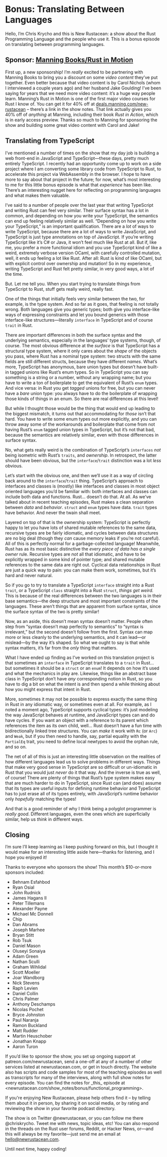# Bonus: Translating Between Languages

Hello, I’m Chris Krycho and this is New Rustacean: a show about the Rust Programming Language and the people who use it. This is a bonus episode on translating between programming languages.

## Sponsor: [Manning Books/Rust in Motion](https://bit.ly/2OXnlEb)

First up, a new sponsorship! I’m *really* excited to be partnering with Manning Books to bring you a discount on some *video content* they’ve put together. Even better because that video content is by Carol Nichols (whom I interviewed a couple years ago) and her husband Jake Goulding! I’ve been saying for years that we need more video content: it’s a huge way people learn. Manning’s Rust in Motion is one of the first major video courses for Rust I know of. You can get it for 40% off at [deals.manning.com/new-rustacean](https://bit.ly/2OXnlEb) – there’s a link in the show notes. That link actually gives you 40% off of *anything* at Manning, including their book *Rust in Action*, which is in early access preview. Thanks so much to Manning for sponsoring the show and building some great video content with Carol and Jake!

## Translating from TypeScript

I’ve mentioned a number of times on the show that my day job is building a web front-end in JavaScript and TypeScript—these days, pretty much entirely TypeScript. I recently had an opportunity come up to work on a side project where I am converting some library code from TypeScript to Rust, to accelerate this project via WebAssembly in the browser. I hope to have more to say about that project in the future; for now, what’s most interesting to me for this little bonus episode is what that *experience* has been like. There’s an interesting nugget here for reflecting on programming languages and what makes them valuable.

I’ve said to a number of people over the last year that writing TypeScript and writing Rust can feel very similar. Their surface syntax has a lot in common, and depending on how you write your TypeScript, the semantics can end up feeling relatively similar as well. “Depending on how you write your TypeScript,” is an important qualification. There are a *lot* of ways to write TypeScript, because there are a lot of ways to write JavaScript, and TypeScript is just type annotations on top of JavaScript. If you’re writing TypeScript like it’s C# or Java, it won’t feel much like Rust at all. But if, like me, you prefer a more functional idiom and you use TypeScript kind of like a weird, extremely verbose version OCaml, with carefully controlled mutation, well, it ends up feeling a lot like Rust. After all: Rust is kind of like OCaml, but with explicit control over ownership and mutation! So in my experience, writing TypeScript and Rust felt pretty similar, in very good ways, a lot of the time.

But. Let me tell you. When you start trying to translate things from TypeScript to Rust, stuff gets really weird, really fast.

One of the things that initially feels very similar between the two, for example, is the type system. And so far as it goes, that feeling is not totally wrong. Both languages give you generic types; both give you interface-like ways of expressing constraints and let you bound generics with those interface-like structures—literally `interface` in TypeScript and of course `trait` in Rust.

There are important differences in both the surface syntax and the underlying semantics, especially in the languages’ type systems, though, of course. The most obvious difference at the *surface* is that TypeScript has a structural type system, where it only cares about the *shape* of the objects you pass, where Rust has a nominal type system: two structs with the same fields are still different structs, because they have different *names*. What’s more, TypeScript has anonymous, bare union types but doesn’t have built-in tagged unions like Rust’s enum types. So in TypeScript you can say something is a string or a number, without any wrapping name; but you have to write a ton of boilerplate to get the equivalent of Rust’s `enum` types. And vice versa: in Rust you get *tagged* unions for free, but you can never have a *bare* union type: you always have to do the boilerplate of wrapping those kinds of things in an enum. So there are real differences at this level!

But while I thought those would be the thing that would end up leading to the biggest mismatch, it turns out that accommodating for *those* isn’t that hard. You have to write some enum types out more explicitly, and you can throw away some of the workarounds and boilerplate that come from not having Rust’s `enum` tagged union types in TypeScript, but it’s not that bad, because the semantics are relatively similar, even with those differences in surface syntax.

No, what gets really weird is the combination of TypeScript’s `interfaces` *not* being isometric with Rust’s `traits`, and *ownership*. In retrospect, the latter should have been obvious, but the `interface`/`trait` distinction was a lot *less* obvious.

Let’s start with the obvious one, and then we’ll use it as a way of circling back around to the `interface`/`trait` thing. TypeScript’s approach to interfaces and classes is (mostly) like interfaces and classes in most object oriented languages you’d be familiar with: both interfaces and classes can include both data and functions. Rust… doesn’t do that. At all. As we’ve talked about in recent teaching episodes, Rust makes a clean separation between *data* and *behavior*. `struct` and `enum` types have data. `trait` types have behavior. And never the twain shall meet.

Layered on top of that is the ownership system: TypeScript is perfectly happy to let you have lots of shared mutable references to the same data, recursive types are be fairly idiomatic, and cycles between data structures are no big deal (though they *can* cause memory leaks if you’re not careful). All of this is perfectly normal for a garbage-collected language! Meanwhile, Rust has as its most basic distinctive the *every piece of data has a single owner* rule. Recursive types are *not* all that idiomatic, and have to be explicitly wrapped in some kind of pointer type; and shared mutable references to the same data are right out. Cyclical data relationships in Rust are just a quick way to pain: you can make them work, sometimes, but it’s hard and never natural.

So if you go to try to translate a TypeScript `interface` straight into a Rust `trait`, or a TypeScript `class` straight into a Rust `struct`, *things get weird.* This is because of the real differences between the two languages is in their base semantics—the deep structure and most important constraints of the languages. These aren’t things that are apparent from surface syntax, since the surface syntax of the two is pretty similar!

Now, as an aside, this doesn’t mean syntax doesn’t matter. People often step from “syntax doesn’t map perfectly to semantics” to “syntax is irrelevant,” but the second doesn’t follow from the first. Syntax can map more or less cleanly to the underlying semantics, and it can lead—or mislead—by the way it’s shaped. So what we ought to say is that while syntax matters, it’s far from the *only* thing that matters.

What I have ended up finding as I’ve worked on this translation project is that sometimes an `interface` in TypeScript translates to a `trait` in Rust… but sometimes it should be a `struct` or an `enum`! It depends on how it’s used and what the mechanics in play are. Likewise, things like an abstract base class in TypeScript don’t have *any* corresponding notion in Rust, so you have to dig a bit on what the intent is and then spend a while thinking about how you might express that intent in Rust.

More, sometimes it may not be possible to express exactly the same thing in Rust in any idiomatic way, or sometimes even at all. For example, as I noted a moment ago, TypeScript supports cyclical types: it’s just modeling the way JavaScript behaves at runtime, and JavaScript types can and do have cycles. If you want an object with a reference to its parent which references the item as its own child, well… Rust doesn’t have a fun time with bidirectionally linked tree structures. You can *make* it work with `Rc` (or `Arc`) and `Weak`, but if you then need to handle, say, partial equality with the `PartialEq` trait, you need to define local newtypes to avoid the orphan rule, and so on.

The net of all of this is just an interesting little observation on the realities of how different languages lead us to solve problems in different ways. Things that make very good sense in TypeScript are so difficult or un-idiomatic in Rust that you would just *never* do it that way. And the inverse is true as well, of course! There are plenty of things that Rust’s type system makes easy that are much harder to do in TypeScript, since Rust can (and does) assume that its types are useful inputs for defining runtime behavior and TypeScript has to just erase all of its types entirely, with JavaScript’s runtime behavior only *hopefully* matching the types!

And that is a good reminder of why I think being a polyglot programmer is *really good*. Different languages, even the ones which are superficially similar, help us *think* in different ways.

## Closing

I’m sure I’ll keep learning as I keep pushing forward on this, but I thought it would make for an interesting little aside here—thanks for listening, and I hope you enjoyed it!

Thanks to everyone who sponsors the show! This month’s $10-or-more sponsors included:

- Behnam Esfahbod
- Ryan Osial
- John Rudnick
- James Hagans II
- Peter Tillemans
- Alexander Payne
- Michael Mc Donnell
- Chip
- Dan Abrams
- Joseph Marhee
- Bryan Stitt
- Rob Tsuk
- Daniel Mason
- Oluseyi Sonaiya
- Adam Green
- Nathan Sculli
- Graham Wihlidal
- Scott Moeller
- Joar Wandborg
- Nick Stevens
- Raph Levien
- Daniel Collin
- Chris Palmer
- Anthony Deschamps
- Nicolas Pochet
- Bryce Johnston
- Paul Naranja
- Ramon Buckland
- Matt Rudder
- Martin Heuschober
- Jonathan Knapp
- Aaron Turon

If you’d like to sponsor the show, you set up ongoing support at patreon.com/newrustacean, send a one-off at any of a number of other services listed at newrustacean.com, or get in touch directly. The website also has scripts and code samples for most of the teaching episodes as well as transcripts for many of the interviews, along with full show notes for every episode. You can find the notes for \_this\_ episode at \<newrustacean.com/show\_notes/bonus/functional\_programming\>.

If you're enjoying New Rustacean, please help others find it – by telling them about it in person, by sharing it on social media, or by rating and reviewing the show in your favorite podcast directory.

The show is on Twitter @newrustacean, or you can follow me there @chriskrycho. Tweet me with news, topic ideas, etc! You can also respond in the threads on the Rust user forums, Reddit, or Hacker News, or—and this will always be my favorite—just send me an email at hello@newrustacean.com.

Until next time, happy coding!
